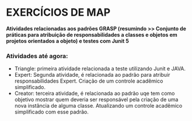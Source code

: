 # EXERCÍCIOS DE MAP

**Atividades relacionadas aos padrões GRASP (resumindo >> Conjunto de práticas para atribuição de responsabilidades a classes e objetos em projetos orientados a objeto) e testes com Junit 5**

### Atividades até agora:
- Triangle: primeira atividade relacionada a teste utilizando Junit e JAVA.
- Expert: Segunda atividade, é relacionada ao padrão para atribuir responsabilidades Expert.  Criação de um controle acadêmico simplificado.
- Creator: terceira atividade, é relacionada ao padrão uqe tem como objetivo mostrar quem deveria ser responsável pela criação de uma nova instância de alguma classe. Atualizando um controle acadêmico simplificado com esse padrão.

